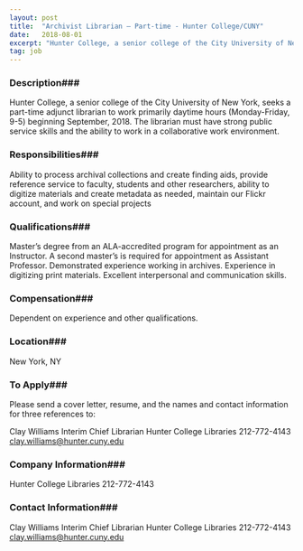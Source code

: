 ```yaml
---
layout: post
title:  "Archivist Librarian – Part-time - Hunter College/CUNY"
date:   2018-08-01
excerpt: "Hunter College, a senior college of the City University of New York, seeks a part-time adjunct librarian to work primarily daytime hours (Monday-Friday, 9-5) beginning September, 2018.  The librarian must have strong public service skills and the ability to work in a collaborative work environment."
tag: job
---
```


### Description###

Hunter College, a senior college of the City University of New York, seeks a part-time adjunct librarian to work primarily daytime hours (Monday-Friday, 9-5) beginning September, 2018.  The librarian must have strong public service skills and the ability to work in a collaborative work environment.


### Responsibilities###

Ability to process archival collections and create finding aids, provide reference service to faculty, students and other researchers, ability to digitize materials and create metadata as needed, maintain our Flickr account, and work on special projects


### Qualifications###

Master’s degree from an ALA-accredited program for appointment as an Instructor.  A second master’s is required for appointment as Assistant Professor.  Demonstrated experience working in archives.  Experience in digitizing print materials.  Excellent interpersonal and communication skills.


### Compensation###

Dependent on experience and other qualifications.


### Location###

New York, NY




### To Apply###

Please send a cover letter, resume, and the names and contact information for three references to: 

Clay Williams
Interim Chief Librarian
Hunter College Libraries
212-772-4143
clay.williams@hunter.cuny.edu





### Company Information###


Hunter College Libraries
212-772-4143



### Contact Information###


Clay Williams
Interim Chief Librarian
Hunter College Libraries
212-772-4143
clay.williams@hunter.cuny.edu




